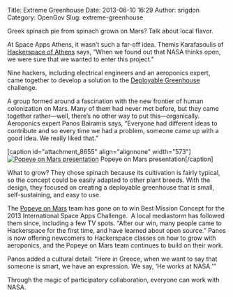 Title: Extreme Greenhouse
Date: 2013-06-10 16:29
Author: srigdon
Category: OpenGov
Slug: extreme-greenhouse

Greek spinach pie from spinach grown on Mars? Talk about local flavor.

At Space Apps Athens, it wasn’t such a far-off idea. Themis Karafasoulis
of [Hackerspace of Athens][] says, “When we found out that NASA thinks
open, we were sure that we wanted to enter this project.”

Nine hackers, including electrical engineers and an aeroponics expert,
came together to develop a solution to the [Deployable Greenhouse][]
challenge.

A group formed around a fascination with the new frontier of human
colonization on Mars. Many of them had never met before, but they came
together rather—well, there’s no other way to put this—organically.
Aeroponics expert Panos Bairamis says, “Everyone had different ideas to
contribute and so every time we had a problem, someone came up with a
good idea. We really liked that.”

[caption id="attachment\_8655" align="alignnone" width="573"][![Popeye
on Mars presentation][]][Popeye on Mars presentation] Popeye on Mars
presentation[/caption]

What to grow? They chose spinach because its cultivation is fairly
typical, so the concept could be easily adapted to other plant breeds.
With the design, they focused on creating a deployable greenhouse that
is small, self-sustaining, and easy to use.

The [Popeye on Mars][] team has gone on to win Best Mission Concept for
the 2013 International Space Apps Challenge.  A local mediastorm has
followed them since, including a few TV spots. “After our win, many
people came to Hackerspace for the first time, and have learned about
open source.” Panos is now offering newcomers to Hackerspace classes on
how to grow with aeroponics, and the Popeye on Mars team continues to
build on their work.

Panos added a cultural detail: “Here in Greece, when we want to say that
someone is smart, we have an expression. We say, ‘He works at NASA.’”

Through the magic of participatory collaboration, everyone can work with
NASA.

  [Hackerspace of Athens]: http://hackerspace.gr/wiki/Category:Events
    "Hackerspace Athens"
  [Deployable Greenhouse]: http://spaceappschallenge.org/challenge/deployable-greenhouse/
    "Deployable Greenhouse challenge"
  [Popeye on Mars presentation]: http://open.nasa.gov/wp-content/uploads/2013/06/spaceapps2013_Athens_Popeye-presentation.jpeg
  [Popeye on Mars]: http://spaceappschallenge.org/project/pom/
    "Popeye on Mars"
